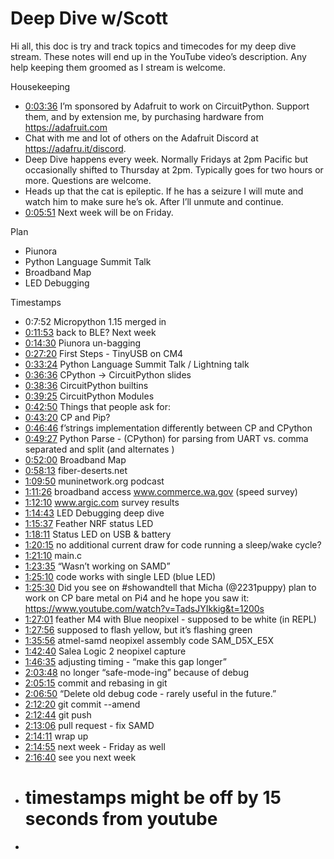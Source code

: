 # Deep Dive w/Scott


Hi all, this doc is try and track topics and timecodes for my deep dive stream. These notes will end up in the YouTube video’s description. Any help keeping them groomed as I stream is welcome.


Housekeeping
* [0:03:36](https://www.youtube.com/watch?v=8wxxaZ9sRVE&t=216) I’m sponsored by Adafruit to work on CircuitPython. Support them, and by extension me, by purchasing hardware from https://adafruit.com
* Chat with me and lot of others on the Adafruit Discord at https://adafru.it/discord.
* Deep Dive happens every week. Normally Fridays at 2pm Pacific but occasionally shifted to Thursday at 2pm. Typically goes for two hours or more. Questions are welcome.
* Heads up that the cat is epileptic. If he has a seizure I will mute and watch him to make sure he’s ok. After I’ll unmute and continue.
* [0:05:51](https://www.youtube.com/watch?v=8wxxaZ9sRVE&t=351) Next week will be on Friday.


Plan
* Piunora
* Python Language Summit Talk
* Broadband Map
* LED Debugging


Timestamps
* 0:7:52 Micropython 1.15 merged in
* [0:11:53](https://www.youtube.com/watch?v=8wxxaZ9sRVE&t=713) back to BLE? Next week
* [0:14:30](https://www.youtube.com/watch?v=8wxxaZ9sRVE&t=870) Piunora un-bagging
* [0:27:20](https://www.youtube.com/watch?v=8wxxaZ9sRVE&t=1640) First Steps - TinyUSB on CM4
* [0:33:24](https://www.youtube.com/watch?v=8wxxaZ9sRVE&t=2004) Python Language Summit Talk / Lightning talk
* [0:36:36](https://www.youtube.com/watch?v=8wxxaZ9sRVE&t=2196) CPython -> CircuitPython slides
* [0:38:36](https://www.youtube.com/watch?v=8wxxaZ9sRVE&t=2316) CircuitPython builtins
* [0:39:25](https://www.youtube.com/watch?v=8wxxaZ9sRVE&t=2365) CircuitPython Modules
* [0:42:50](https://www.youtube.com/watch?v=8wxxaZ9sRVE&t=2570) Things that people ask for:
* [0:43:20](https://www.youtube.com/watch?v=8wxxaZ9sRVE&t=2600) CP and Pip?
* [0:46:46](https://www.youtube.com/watch?v=8wxxaZ9sRVE&t=2806) f’strings implementation differently between CP and CPython
* [0:49:27](https://www.youtube.com/watch?v=8wxxaZ9sRVE&t=2967) Python Parse - (CPython) for parsing from UART vs. comma separated and split (and alternates )
* [0:52:00](https://www.youtube.com/watch?v=8wxxaZ9sRVE&t=3120) Broadband Map
* [0:58:13](https://www.youtube.com/watch?v=8wxxaZ9sRVE&t=3493) fiber-deserts.net
* [1:09:50](https://www.youtube.com/watch?v=8wxxaZ9sRVE&t=4190) muninetwork.org podcast
* [1:11:26](https://www.youtube.com/watch?v=8wxxaZ9sRVE&t=4286) broadband access  www.commerce.wa.gov (speed survey)
* [1:12:10](https://www.youtube.com/watch?v=8wxxaZ9sRVE&t=4330) www.argic.com survey results
* [1:14:43](https://www.youtube.com/watch?v=8wxxaZ9sRVE&t=4483) LED Debugging deep dive
* [1:15:37](https://www.youtube.com/watch?v=8wxxaZ9sRVE&t=4537) Feather NRF status LED
* [1:18:11](https://www.youtube.com/watch?v=8wxxaZ9sRVE&t=4691) Status LED on USB & battery
* [1:20:15](https://www.youtube.com/watch?v=8wxxaZ9sRVE&t=4815)  no additional current draw for code running a sleep/wake cycle?
* [1:21:10](https://www.youtube.com/watch?v=8wxxaZ9sRVE&t=4870) main.c
* [1:23:35](https://www.youtube.com/watch?v=8wxxaZ9sRVE&t=5015) “Wasn’t working on SAMD”
* [1:25:10](https://www.youtube.com/watch?v=8wxxaZ9sRVE&t=5110) code works with single LED (blue LED)
* [1:25:30](https://www.youtube.com/watch?v=8wxxaZ9sRVE&t=5130) Did you see on #showandtell that Micha (@2231puppy) plan to work on CP bare metal on Pi4 and he hope you saw it: https://www.youtube.com/watch?v=TadsJYIkkig&t=1200s
* [1:27:01](https://www.youtube.com/watch?v=8wxxaZ9sRVE&t=5221) feather M4 with Blue neopixel - supposed to be white (in REPL)
* [1:27:56](https://www.youtube.com/watch?v=8wxxaZ9sRVE&t=5276) supposed to flash yellow, but it’s flashing green
* [1:35:56](https://www.youtube.com/watch?v=8wxxaZ9sRVE&t=5756) atmel-samd neopixel assembly code SAM_D5X_E5X
* [1:42:40](https://www.youtube.com/watch?v=8wxxaZ9sRVE&t=6160) Salea Logic 2 neopixel capture
* [1:46:35](https://www.youtube.com/watch?v=8wxxaZ9sRVE&t=6395) adjusting timing - “make this gap longer”
* [2:03:48](https://www.youtube.com/watch?v=8wxxaZ9sRVE&t=7428) no longer “safe-mode-ing” because of debug
* [2:05:15](https://www.youtube.com/watch?v=8wxxaZ9sRVE&t=7515) commit and rebasing in git
* [2:06:50](https://www.youtube.com/watch?v=8wxxaZ9sRVE&t=7610) “Delete old debug code - rarely useful in the future.”
* [2:12:20](https://www.youtube.com/watch?v=8wxxaZ9sRVE&t=7940) git commit --amend
* [2:12:44](https://www.youtube.com/watch?v=8wxxaZ9sRVE&t=7964) git push
* [2:13:06](https://www.youtube.com/watch?v=8wxxaZ9sRVE&t=7986) pull request - fix SAMD
* [2:14:11](https://www.youtube.com/watch?v=8wxxaZ9sRVE&t=8051) wrap up
* [2:14:55](https://www.youtube.com/watch?v=8wxxaZ9sRVE&t=8095) next week - Friday as well
* [2:16:40](https://www.youtube.com/watch?v=8wxxaZ9sRVE&t=8200) see you next week
* # timestamps might be off by 15 seconds from youtube
*
